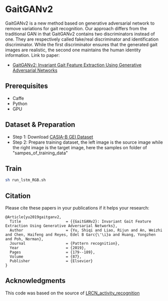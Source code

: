 # GaitGANv2
GaitGANv2 is a new method based on generative adversarial network to remove variations for gait recognition.  Our approach differs from the traditional GAN in that GaitGANv2 contains two discriminators instead of one. They are respectively called fake/real discriminator and identification discriminator. While the first discriminator ensures that the generated gait images are realistic, the second one maintains the human identity information.
Link to paper:
- [GaitGANv2: Invariant Gait Feature Extraction Using Generative Adversarial Networks](http://r.web.umkc.edu/rlyfv/papers/gaitganv2.pdf)

## Prerequisites

- Caffe
- Python
- GPU

## Dataset & Preparation
- Step 1: Download [CASIA-B GEI Dataset](http://www.cbsr.ia.ac.cn/english/Gait%20Databases.asp)
- Step 2: Prepare training dataset, the left image is the source image while the right image is the target image, here the samples on folder of "sampes_of_training_data"

## Train
```bash
sh run_lstm_RGB.sh
```

## Citation
Please cite these papers in your publications if it helps your research:
```
@Article{yu2019gaitganv2,
  Title                    = {{GaitGANv2}: Invariant Gait Feature Extraction Using Generative Adversarial Networks},
  Author                   = {Yu, Shiqi and Liao, Rijun and An, Weizhi and Chen, Haifeng and Reyes, Edel B Garc{\'\i}a and Huang, Yongzhen and Poh, Norman},
  Journal                  = {Pattern recognition},
  Year                     = {2019},
  Pages                    = {179--189},
  Volume                   = {87},
  Publisher                = {Elsevier}
}
```

## Acknowledgments
This code was based on the source of [LRCN_activity_recognition](https://github.com/intel/caffe/tree/master/examples/LRCN_activity_recognition)
